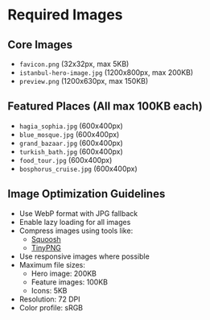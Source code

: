 # Required Images

## Core Images
- `favicon.png` (32x32px, max 5KB)
- `istanbul-hero-image.jpg` (1200x800px, max 200KB)
- `preview.png` (1200x630px, max 150KB)

## Featured Places (All max 100KB each)
- `hagia_sophia.jpg` (600x400px)
- `blue_mosque.jpg` (600x400px)
- `grand_bazaar.jpg` (600x400px)
- `turkish_bath.jpg` (600x400px)
- `food_tour.jpg` (600x400px)
- `bosphorus_cruise.jpg` (600x400px)

## Image Optimization Guidelines
- Use WebP format with JPG fallback
- Enable lazy loading for all images
- Compress images using tools like:
  - [Squoosh](https://squoosh.app/)
  - [TinyPNG](https://tinypng.com/)
- Use responsive images where possible
- Maximum file sizes:
  - Hero image: 200KB
  - Feature images: 100KB
  - Icons: 5KB
- Resolution: 72 DPI
- Color profile: sRGB
